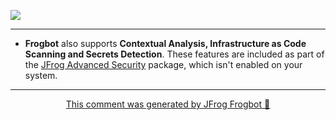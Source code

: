 [![](https://raw.githubusercontent.com/jfrog/frogbot/master/resources/noVulnerabilityBannerMR.png)](https://github.com/jfrog/frogbot#readme)

--- 
* **Frogbot** also supports **Contextual Analysis, Infrastructure as Code Scanning and Secrets Detection**. These features are included as part of the [JFrog Advanced Security](https://jfrog.com/xray/) package, which isn't enabled on your system.
---

<div align="center">

[This comment was generated by JFrog Frogbot 🐸](https://github.com/jfrog/frogbot#readme)

</div>
